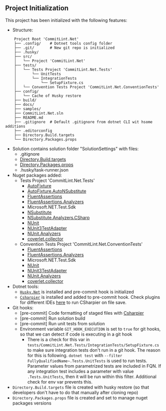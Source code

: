 ## Project Initialization

This project has been initialized with the following features:

- Structure:
```
    Project Root 'CommitLint.Net'
    ├── .config/    # Dotnet tools config folder
    ├── .git/       # New git repo is initialized
    ├── .husky/
    ├── src/
    │   └── Project 'CommitLint.Net'
    ├── tests/
    │   └── Tests Project 'CommitLint.Net.Tests'
    │       └── UnitTests
    │       └── IntegrationTests
    │           └── SetupFixture.cs
    │   └── Convention Tests Project 'CommitLint.Net.ConventionTests'
    ├── config/
    │   └── Cache of Husky restore
    ├── build/
    ├── docs/
    ├── samples/
    ├── CommitLint.Net.sln
    ├── README.md
    ├── .gitignore  # Default .gitignore from dotnet CLI wit hsome additions
    ├── .editorconfig
    ├── Directory.Build.targets
    └── Directory.Packages.props
```
- Solution contains solution folder "SolutionSettings" with files:
  - .gitignore
  - [Directory.Build.targets](https://learn.microsoft.com/en-us/visualstudio/msbuild/customize-by-directory)
  - [Directory.Packages.props](https://devblogs.microsoft.com/nuget/introducing-central-package-management/)
  - .husky/task-runner.json
- Nuget packages added:
    - Tests Project 'CommitLint.Net.Tests'
      - [AutoFixture](https://autofixture.github.io)
      - [AutoFixture.AutoNSubstitute](https://github.com/AutoFixture/AutoFixture?tab=readme-ov-file#mocking-libraries)
      - [FluentAssertions](https://fluentassertions.com)
      - [FluentAssertions.Analyzers](https://github.com/fluentassertions/fluentassertions.analyzers)
      - Microsoft.NET.Test.Sdk
      - [NSubstitute](https://nsubstitute.github.io)
      - [NSubstitute.Analyzers.CSharp](https://nsubstitute.github.io/help/nsubstitute-analysers/)
      - [NUnit](https://nunit.org)
      - [NUnit3TestAdapter](https://docs.nunit.org/articles/vs-test-adapter/Index.html)
      - [NUnit.Analyzers](https://docs.nunit.org/articles/nunit-analyzers/NUnit-Analyzers.html)
      - [coverlet.collector](https://github.com/coverlet-coverage/coverlet)
    - Convention Tests Project 'CommitLint.Net.ConventionTests'
      - [FluentAssertions](https://fluentassertions.com)
      - [FluentAssertions.Analyzers](https://github.com/fluentassertions/fluentassertions.analyzers)
      - Microsoft.NET.Test.Sdk
      - [NUnit](https://nunit.org)
      - [NUnit3TestAdapter](https://docs.nunit.org/articles/vs-test-adapter/Index.html)
      - [NUnit.Analyzers](https://docs.nunit.org/articles/nunit-analyzers/NUnit-Analyzers.html)
      - [coverlet.collector](https://github.com/coverlet-coverage/coverlet)
- Dotnet tools:
    - [`Husky.Net`](https://alirezanet.github.io/Husky.Net/) is installed and pre-commit hook is initialized
    - [`Csharpier`](https://csharpier.com) is installed and added to pre-commit hook. Check plugins for different IDEs [here](https://csharpier.com/docs/Editors) to run CSharpier on file save.
- Git hooks:
  - [pre-commit] Code formatting of staged files with [Csharpier](https://csharpier.com)
  - [pre-commit] Run solution build
  - [pre-commit] Run unit tests from solution
  - Environment variable `GIT_HOOK_EXECUTION` is set to `true` for git hooks, so that we can detect if code is executing in a git hook
    - There is a check for this var in `tests/CommitLint.Net.Tests/IntegrationTests/SetupFixture.cs` to make sure integration tests don't run in a git hook. The reason for this is following. `dotnet test` with  `--filter FullyQualifiedName~.Tests.UnitTests` is used to run tests. Parameter values from parametrized tests  are included in FQN. If any integration test includes a parameter with value `.Tests.UnitTests`, then it will be run within this filter. Additional check for env var prevents this.
- `Directory.Build.targets` file is created with husky restore (so that developers don't have to do that manually after cloning repo)
- `Directory.Packages.props` file is created and set to manage nuget packages versions
